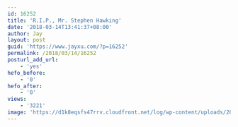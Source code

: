 ```yaml
---
id: 16252
title: 'R.I.P., Mr. Stephen Hawking'
date: '2018-03-14T13:41:37+08:00'
author: Jay
layout: post
guid: 'https://www.jayxu.com/?p=16252'
permalink: /2018/03/14/16252
posturl_add_url:
    - 'yes'
hefo_before:
    - '0'
hefo_after:
    - '0'
views:
    - '3221'
image: 'https://d1k8eqsfs47rrv.cloudfront.net/log/wp-content/uploads/2018/03/E872BF9973A3CB1C300028A3CD9F7544.jpg'
---
```


<!-- wp:image {"id":16254} -->
<figure class="wp-block-image"><a href="http://www.jayxu.com/log/wp-content/uploads/2018/03/E872BF9973A3CB1C300028A3CD9F7544.jpg"><img src="http://www.jayxu.com/log/wp-content/uploads/2018/03/E872BF9973A3CB1C300028A3CD9F7544.jpg?fit=640%2C369&amp;ssl=1" alt="" class="wp-image-16254"/></a></figure>
<!-- /wp:image -->